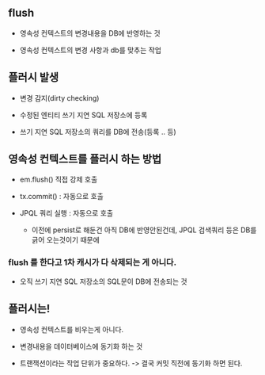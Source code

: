 ## flush

- 영속성 컨텍스트의 변경내용을 DB에 반영하는 것

- 영속성 컨텍스트의 변경 사항과 db를 맞추는 작업

## 플러시 발생

- 변경 감지(dirty checking)

- 수정된 엔티티 쓰기 지연 SQL 저장소에 등록

- 쓰기 지연 SQL 저장소의 쿼리를 DB에 전송(등록 .. 등)

## 영속성 컨텍스트를 플러시 하는 방법

- em.flush() 직접 강제 호출

- tx.commit() : 자동으로 호출

- JPQL 쿼리 실행 : 자동으로 호출

  - 이전에 persist로 해둔건 아직 DB에 반영안된건데, JPQL 검색쿼리 등은 DB를 긁어 오는것이기 때문에

### flush 를 한다고 1차 캐시가 다 삭제되는 게 아니다.

- 오직 쓰기 지연 SQL 저장소의 SQL문이 DB에 전송되는 것

## 플러시는!

- 영속성 컨텍스트를 비우는게 아니다.

- 변경내용을 데이터베이스에 동기화 하는 것

- 트랜잭션이라는 작업 단위가 중요하다. -> 결국 커밋 직전에 동기화 하면 된다.
